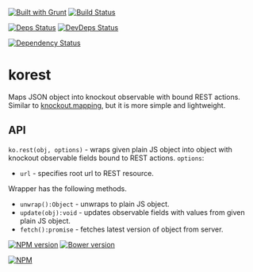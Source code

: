 [![Built with Grunt](https://cdn.gruntjs.com/builtwith.png)](http://gruntjs.com/)
[![Build Status](https://drone.io/github.com/sergeyt/korest/status.png)](https://drone.io/github.com/sergeyt/korest/latest)
                                                                                 
[![Deps Status](https://david-dm.org/sergeyt/korest.png)](https://david-dm.org/sergeyt/korest)
[![DevDeps Status](https://david-dm.org/sergeyt/korest/dev-status.png)](https://david-dm.org/sergeyt/korest#info=devDependencies)

[![Dependency Status](https://gemnasium.com/sergeyt/korest.svg)](https://gemnasium.com/sergeyt/korest)

# korest

Maps JSON object into knockout observable with bound REST actions. Similar to [knockout.mapping](https://github.com/SteveSanderson/knockout.mapping),
but it is more simple and lightweight.

## API

`ko.rest(obj, options)` - wraps given plain JS object into object with knockout observable fields bound to REST actions. `options`:
* `url` - specifies root url to REST resource.

Wrapper has the following methods.

* `unwrap():Object` - unwraps to plain JS object.
* `update(obj):void` - updates observable fields with values from given plain JS object.
* `fetch():promise` - fetches latest version of object from server.

[![NPM version](https://badge.fury.io/js/korest.png)](http://badge.fury.io/js/)
[![Bower version](https://badge.fury.io/bo/korest.svg)](http://badge.fury.io/bo/korest)

[![NPM](https://nodei.co/npm/korest.png?downloads=true&stars=true)](https://nodei.co/npm/korest/)
